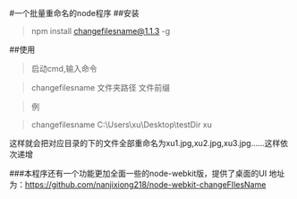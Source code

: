 #一个批量重命名的node程序
##安装
> npm install changefilesname@1.1.3 -g
 
##使用
> 启动cmd,输入命令

> changefilesname 文件夹路径 文件前缀

> 例

> changefilesname C:\Users\xu\Desktop\testDir xu

这样就会把对应目录的下的文件全部重命名为xu1.jpg,xu2.jpg,xu3.jpg……这样依次递增

###本程序还有一个功能更加全面一些的node-webkit版，提供了桌面的UI
地址为：https://github.com/nanjixiong218/node-webkit-changeFIlesName
